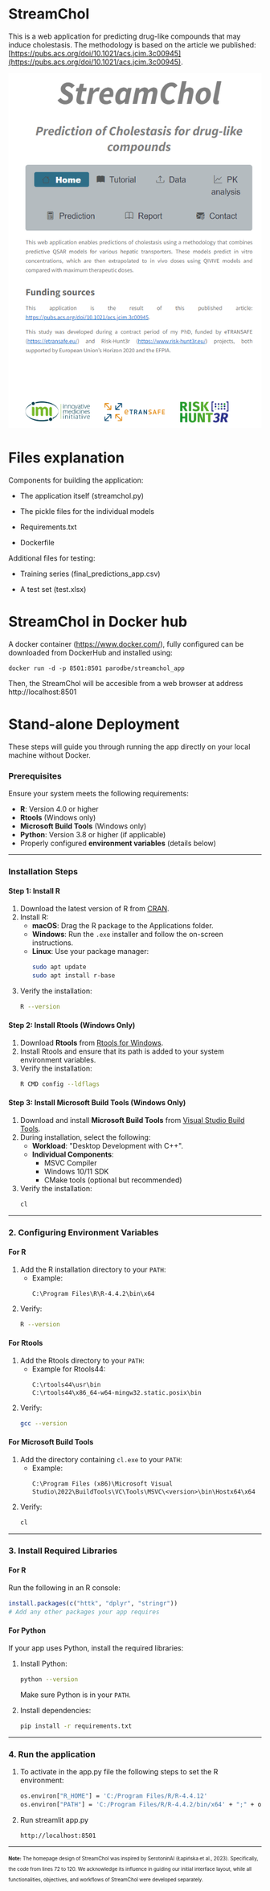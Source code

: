# StreamChol


This is a web application for predicting drug-like compounds that may induce cholestasis. The methodology is based on the article we published: [https://pubs.acs.org/doi/10.1021/acs.jcim.3c00945](https://pubs.acs.org/doi/10.1021/acs.jcim.3c00945).

<p align="center">
  <img src="https://github.com/phi-grib/StreamChol/blob/main/cover%20page.PNG" alt="Cover Page">
</p>

# Files explanation

Components for building the application:

-	The application itself (streamchol.py)

-	The pickle files for the individual models

-	Requirements.txt

-	Dockerfile

Additional files for testing:

-	Training series (final_predictions_app.csv)

-	A test set (test.xlsx)


# StreamChol in Docker hub
A docker container (https://www.docker.com/), fully configured can be downloaded from DockerHub and installed using:

```
docker run -d -p 8501:8501 parodbe/streamchol_app
```

Then, the StreamChol will be accesible from a web browser at address http://localhost:8501


# Stand-alone Deployment

These steps will guide you through running the app directly on your local machine without Docker.

### Prerequisites
Ensure your system meets the following requirements:
- **R**: Version 4.0 or higher
- **Rtools** (Windows only)
- **Microsoft Build Tools** (Windows only)
- **Python**: Version 3.8 or higher (if applicable)
- Properly configured **environment variables** (details below)

---

### Installation Steps

#### **Step 1: Install R**
1. Download the latest version of R from [CRAN](https://cran.r-project.org/).
2. Install R:
   - **macOS**: Drag the R package to the Applications folder.
   - **Windows**: Run the `.exe` installer and follow the on-screen instructions.
   - **Linux**: Use your package manager:
     ```bash
     sudo apt update
     sudo apt install r-base
     ```
3. Verify the installation:
   ```bash
   R --version
   ```

#### **Step 2: Install Rtools (Windows Only)**
1. Download **Rtools** from [Rtools for Windows](https://cran.r-project.org/bin/windows/Rtools/).
2. Install Rtools and ensure that its path is added to your system environment variables.
3. Verify the installation:
   ```bash
   R CMD config --ldflags
   ```

#### **Step 3: Install Microsoft Build Tools (Windows Only)**
1. Download and install **Microsoft Build Tools** from [Visual Studio Build Tools](https://visualstudio.microsoft.com/visual-cpp-build-tools/).
2. During installation, select the following:
   - **Workload**: "Desktop Development with C++".
   - **Individual Components**:
     - MSVC Compiler
     - Windows 10/11 SDK
     - CMake tools (optional but recommended)
3. Verify the installation:
   ```bash
   cl
   ```

---

### 2. Configuring Environment Variables

#### **For R**
1. Add the R installation directory to your `PATH`:
   - Example:
     ```
     C:\Program Files\R\R-4.4.2\bin\x64
     ```
2. Verify:
   ```bash
   R --version
   ```

#### **For Rtools**
1. Add the Rtools directory to your `PATH`:
   - Example for Rtools44:
     ```
     C:\rtools44\usr\bin
     C:\rtools44\x86_64-w64-mingw32.static.posix\bin
     ```
2. Verify:
   ```bash
   gcc --version
   ```

#### **For Microsoft Build Tools**
1. Add the directory containing `cl.exe` to your `PATH`:
   - Example:
     ```
     C:\Program Files (x86)\Microsoft Visual Studio\2022\BuildTools\VC\Tools\MSVC\<version>\bin\Hostx64\x64
     ```
2. Verify:
   ```bash
   cl
   ```

---

### 3. Install Required Libraries

#### **For R**
Run the following in an R console:
```R
install.packages(c("httk", "dplyr", "stringr"))
# Add any other packages your app requires
```

#### **For Python**
If your app uses Python, install the required libraries:
1. Install Python:
   ```bash
   python --version
   ```
   Make sure Python is in your `PATH`.

2. Install dependencies:
   ```bash
   pip install -r requirements.txt
   ```

---

### 4. Run the application

1. To activate in the app.py file the following steps to set the R environment:

   ```bash
   os.environ["R_HOME"] = 'C:/Program Files/R/R-4.4.12' 
   os.environ["PATH"] = 'C:/Program Files/R/R-4.4.2/bin/x64' + ";" + os.environ["PATH"]
   ``` 
2. Run streamlit app.py
   ```
   http://localhost:8501
   ```


---

<sub><sup>
**Note:** The homepage design of StreamChol was inspired by SerotoninAI (Łapińska et al., 2023). Specifically, the code from lines 72 to 120. We acknowledge its influence in guiding our initial interface layout, while all functionalities, objectives, and workflows of StreamChol were developed separately.
</sup></sub>

